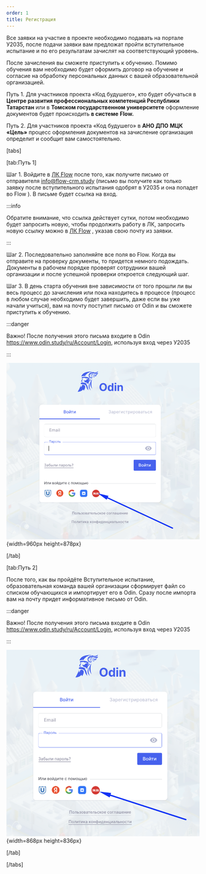 ```yaml
---
order: 1
title: Регистрация
---
```


Все заявки на участие в проекте необходимо подавать на портале У2035, после подачи заявки вам предложат пройти вступительное испытание и по его результатам зачислят на соответствующий уровень.

После зачисления вы сможете приступить к обучению. Помимо обучения вам необходимо будет оформить договор на обучение и согласие на обработку персональных данных с вашей образовательной организацией.

Путь 1. Для участников проекта «Код будушего», кто будет обучаться в  **Центре развития профессиональных компетенций Республики Татарстан** или в **Томском государственном университете** оформление документов будет происходить **в системе** **Flow.**

Путь 2. Для участников проекта «Код будушего» в **АНО ДПО**  **МЦК «Цель»** процесс оформления документов на зачисление организация определит и сообщит вам самостоятельно.

[tabs]

[tab:Путь 1]

Шаг 1. Войдите в [ЛК Flow](https://lk.flow-crm.study/Cabinet/Login)  после того, как получите письмо от  отправителя [info@flow-crm.study](mailto:info@flow-crm.study) (письмо вы получите как только заявку после вступительного испытания одобрят в У2035 и она попадет во Flow ). В письме будет ссылка на вход. 

:::info 

Обратите внимание, что ссылка действует сутки, потом необходимо будет запросить новую, чтобы продолжить работу в ЛК, запросить новую ссылку можно  в [ЛК Flow](https://lk.flow-crm.study/Cabinet/Login) , указав свою почту из заявки.

:::

Шаг 2. Последовательно заполняйте все поля во Flow. Когда вы отправите на проверку документы, то придется немного подождать. Документы в рабочем порядке проверят сотрудники вашей организации и после  успешной проверки  откроется следующий шаг.

Шаг 3. В день старта обучения вне зависимости от того прошли ли вы весь процесс до зачисления или пока находитесь в процессе (процесс в любом случае необходимо будет завершить, даже если вы уже начали учиться), вам на почту поступит письмо от Odin и вы сможете приступить к обучению.

:::danger 

Важно! После получения этого письма входите в Odin <https://www.odin.study/ru/Account/Login>, используя вход через У2035

:::

![](./registraciya.png){width=960px height=878px}



[/tab]

[tab:Путь 2]

После того, как вы пройдёте Вступительное испытание, образовательная команда вашей организации сформирует файл со списком обучающихся и импортирует его в Odin.  Сразу после импорта вам на почту придет информативное письмо от Odin.

:::danger 

Важно! После получения этого письма входите в Odin <https://www.odin.study/ru/Account/Login>, используя вход через У2035

:::

![](./registraciya-2.png){width=868px height=836px}

[/tab]

[/tabs]